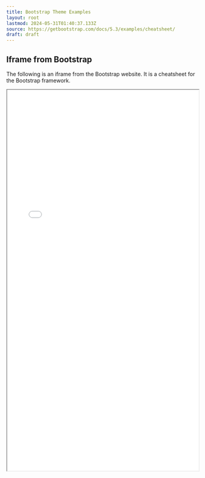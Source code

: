 ```yaml
---
title: Bootstrap Theme Examples
layout: root
lastmod: 2024-05-31T01:40:37.133Z
source: https://getbootstrap.com/docs/5.3/examples/cheatsheet/
draft: draft
---
```


## Iframe from Bootstrap

The following is an iframe from the Bootstrap website. It is a cheatsheet for the Bootstrap framework.

<iframe src="{{ page.source }}" width="100%" height="1000"></iframe>